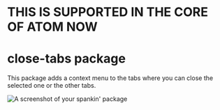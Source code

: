 # THIS IS SUPPORTED IN THE CORE OF ATOM NOW
# close-tabs package

This package adds a context menu to the tabs where you can close the selected one or the other tabs.

![A screenshot of your spankin' package](https://f.cloud.github.com/assets/69169/2290250/c35d867a-a017-11e3-86be-cd7c5bf3ff9b.gif)
